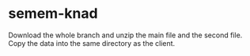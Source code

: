 # semem-knad
Download the whole branch and unzip the main file and the second file. Copy the data into the same directory as the client.
